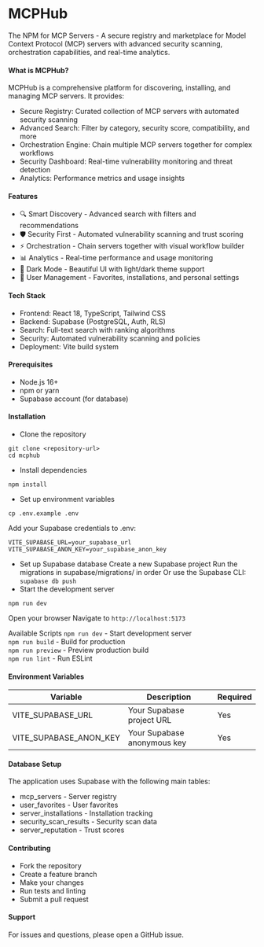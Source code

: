 # MCPHub
The NPM for MCP Servers - A secure registry and marketplace for Model Context Protocol (MCP) servers with advanced security scanning, orchestration capabilities, and real-time analytics.

#### What is MCPHub?
MCPHub is a comprehensive platform for discovering, installing, and managing MCP servers. It provides:

- Secure Registry: Curated collection of MCP servers with automated security scanning<br>
- Advanced Search: Filter by category, security score, compatibility, and more<br>
- Orchestration Engine: Chain multiple MCP servers together for complex workflows<br>
- Security Dashboard: Real-time vulnerability monitoring and threat detection<br>
- Analytics: Performance metrics and usage insights<br>

#### Features
- 🔍 Smart Discovery - Advanced search with filters and recommendations<br>
- 🛡️ Security First - Automated vulnerability scanning and trust scoring<br>
- ⚡ Orchestration - Chain servers together with visual workflow builder<br>
- 📊 Analytics - Real-time performance and usage monitoring<br>
- 🌙 Dark Mode - Beautiful UI with light/dark theme support<br>
- 🔐 User Management - Favorites, installations, and personal settings<br>

#### Tech Stack
- Frontend: React 18, TypeScript, Tailwind CSS<br>
- Backend: Supabase (PostgreSQL, Auth, RLS)<br>
- Search: Full-text search with ranking algorithms<br>
- Security: Automated vulnerability scanning and policies<br>
- Deployment: Vite build system<br>

#### Prerequisites
- Node.js 16+
- npm or yarn
- Supabase account (for database)

#### Installation
- Clone the repository
```
git clone <repository-url>
cd mcphub
```
- Install dependencies
```
npm install
```
- Set up environment variables
```
cp .env.example .env
```
Add your Supabase credentials to .env:
```
VITE_SUPABASE_URL=your_supabase_url
VITE_SUPABASE_ANON_KEY=your_supabase_anon_key
```
- Set up Supabase database
Create a new Supabase project
Run the migrations in supabase/migrations/ in order
Or use the Supabase CLI: `supabase db push`
- Start the development server
```
npm run dev
```
Open your browser
Navigate to `http://localhost:5173`

Available Scripts
`npm run dev` - Start development server<br>
`npm run build` - Build for production<br>
`npm run preview` - Preview production build<br>
`npm run lint` - Run ESLint<br>

#### Environment Variables
| Variable | Description | Required |
| -------- | ----------- | -------- |
| VITE_SUPABASE_URL	| Your Supabase project URL	| Yes |
| VITE_SUPABASE_ANON_KEY | Your Supabase anonymous key | Yes |

#### Database Setup
The application uses Supabase with the following main tables:<br>
- mcp_servers - Server registry<br>
- user_favorites - User favorites<br>
- server_installations - Installation tracking<br>
- security_scan_results - Security scan data<br>
- server_reputation - Trust scores<br>

#### Contributing
- Fork the repository<br>
- Create a feature branch<br>
- Make your changes<br>
- Run tests and linting<br>
- Submit a pull request

#### Support
For issues and questions, please open a GitHub issue.
